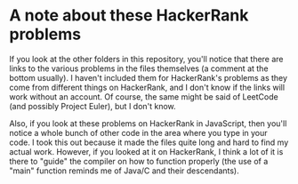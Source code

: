 # A note about these HackerRank problems

If you look at the other folders in this repository, you'll notice that there are links to the various problems in the files themselves (a comment at the bottom usually). I haven't included them for HackerRank's problems as they come from different things on HackerRank, and I don't know if the links will work without an account. Of course, the same might be said of LeetCode (and possibly Project Euler), but I don't know.

Also, if you look at these problems on HackerRank in JavaScript, then you'll notice a whole bunch of other code in the area where you type in your code. I took this out because it made the files quite long and hard to find my actual work. However, if you looked at it on HackerRank, I think a lot of it is there to "guide" the compiler on how to function properly (the use of a "main" function reminds me of Java/C and their descendants).
